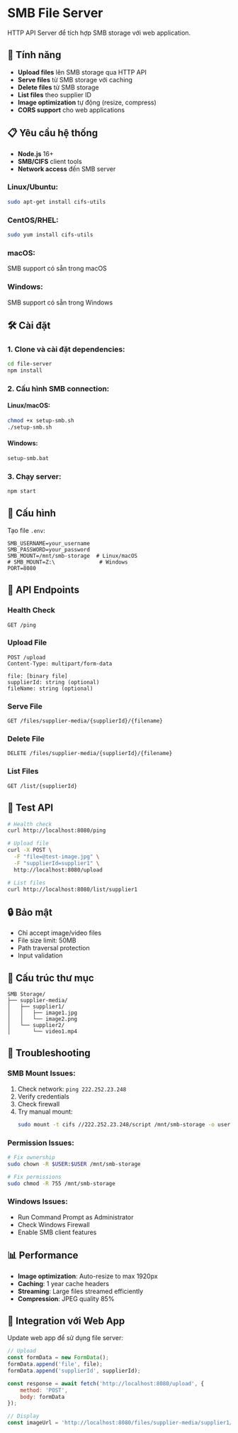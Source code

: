 # SMB File Server

HTTP API Server để tích hợp SMB storage với web application.

## 🚀 Tính năng

- **Upload files** lên SMB storage qua HTTP API
- **Serve files** từ SMB storage với caching
- **Delete files** từ SMB storage
- **List files** theo supplier ID
- **Image optimization** tự động (resize, compress)
- **CORS support** cho web applications

## 📋 Yêu cầu hệ thống

- **Node.js** 16+ 
- **SMB/CIFS** client tools
- **Network access** đến SMB server

### Linux/Ubuntu:
```bash
sudo apt-get install cifs-utils
```

### CentOS/RHEL:
```bash
sudo yum install cifs-utils
```

### macOS:
SMB support có sẵn trong macOS

### Windows:
SMB support có sẵn trong Windows

## 🛠️ Cài đặt

### 1. Clone và cài đặt dependencies:
```bash
cd file-server
npm install
```

### 2. Cấu hình SMB connection:

#### Linux/macOS:
```bash
chmod +x setup-smb.sh
./setup-smb.sh
```

#### Windows:
```cmd
setup-smb.bat
```

### 3. Chạy server:
```bash
npm start
```

## 🔧 Cấu hình

Tạo file `.env`:
```env
SMB_USERNAME=your_username
SMB_PASSWORD=your_password
SMB_MOUNT=/mnt/smb-storage  # Linux/macOS
# SMB_MOUNT=Z:\              # Windows
PORT=8080
```

## 📡 API Endpoints

### Health Check
```http
GET /ping
```

### Upload File
```http
POST /upload
Content-Type: multipart/form-data

file: [binary file]
supplierId: string (optional)
fileName: string (optional)
```

### Serve File
```http
GET /files/supplier-media/{supplierId}/{filename}
```

### Delete File
```http
DELETE /files/supplier-media/{supplierId}/{filename}
```

### List Files
```http
GET /list/{supplierId}
```

## 🧪 Test API

```bash
# Health check
curl http://localhost:8080/ping

# Upload file
curl -X POST \
  -F "file=@test-image.jpg" \
  -F "supplierId=supplier1" \
  http://localhost:8080/upload

# List files
curl http://localhost:8080/list/supplier1
```

## 🔒 Bảo mật

- Chỉ accept image/video files
- File size limit: 50MB
- Path traversal protection
- Input validation

## 📁 Cấu trúc thư mục

```
SMB Storage/
├── supplier-media/
│   ├── supplier1/
│   │   ├── image1.jpg
│   │   └── image2.png
│   └── supplier2/
│       └── video1.mp4
```

## 🚨 Troubleshooting

### SMB Mount Issues:
1. Check network: `ping 222.252.23.248`
2. Verify credentials
3. Check firewall
4. Try manual mount:
   ```bash
   sudo mount -t cifs //222.252.23.248/script /mnt/smb-storage -o username=your_user
   ```

### Permission Issues:
```bash
# Fix ownership
sudo chown -R $USER:$USER /mnt/smb-storage

# Fix permissions
sudo chmod -R 755 /mnt/smb-storage
```

### Windows Issues:
- Run Command Prompt as Administrator
- Check Windows Firewall
- Enable SMB client features

## 📊 Performance

- **Image optimization**: Auto-resize to max 1920px
- **Caching**: 1 year cache headers
- **Streaming**: Large files streamed efficiently
- **Compression**: JPEG quality 85%

## 🔄 Integration với Web App

Update web app để sử dụng file server:

```javascript
// Upload
const formData = new FormData();
formData.append('file', file);
formData.append('supplierId', supplierId);

const response = await fetch('http://localhost:8080/upload', {
    method: 'POST',
    body: formData
});

// Display
const imageUrl = 'http://localhost:8080/files/supplier-media/supplier1/image.jpg';
```
